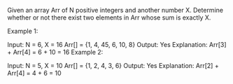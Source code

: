 Given an array Arr of N positive integers and another number X. Determine whether or not there exist two elements in Arr whose sum is exactly X.

Example 1:

Input:
N = 6, X = 16
Arr[] = {1, 4, 45, 6, 10, 8}
Output: Yes
Explanation: Arr[3] + Arr[4] = 6 + 10 = 16
Example 2:

Input:
N = 5, X = 10
Arr[] = {1, 2, 4, 3, 6}
Output: Yes
Explanation: Arr[2] + Arr[4] = 4 + 6 = 10
